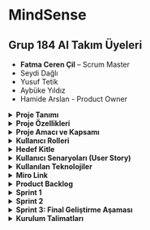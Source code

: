 # MindSense

##  Grup 184 AI Takım Üyeleri

- **Fatma Ceren Çil** – Scrum Master  
- Seydi Dağlı  
- Yusuf Tetik  
- Aybüke Yıldız  
- Hamide Arslan  - Product Owner



<details>
<summary><strong> Proje Tanımı</strong></summary>


MindSense, ilkokul ve ortaokul düzeyindeki öğrencilerin dijital ortamda bireysel ders çalışmasını destekleyen; yapay zekâ destekli, yazılı ve sesli etkileşime açık, duygusal durum farkındalığı yüksek bir eğitim platformudur.

Uygulama, öğrencinin seçtiği konularda etkileşimli olarak soru sorar ve öğrencinin verdiği cevapları yazılı veya sesli olarak analiz eder. Eğer öğrenci, öfke, üzüntü, kaygı, stres veya depresyon gibi olumsuz duygular taşıyorsa, sistem öncelikle öğrenciye uygun destekleyici yanıtlar üretir. Eğer bu durum devam ediyorsa veya risk düzeyi artıyorsa, ilgili okulun rehberlik servisine otomatik uyarı sistemi üzerinden bildirim gönderir.

MindSense, öğrenci performansını sadece akademik açıdan değil, psikolojik refah açısından da izleyen, Türkiye'de geliştirilen hibrit (eğitim + rehberlik destekli) yapay zekâ tabanlı okul içi rehberlik bildirim sistemine sahip eğitim teknolojisidir. Bu yönüyle bireysel farklılıklara saygı duyar, öğrencinin duygusal sesini dijital ortamda görünür kılar.

Uygulama, yapay zekâyı sadece bilgi üretiminde değil, aynı zamanda duygu analizi, rehberlik entegrasyonu ve otomatik yönlendirme mekanizması ile sosyal fayda yaratacak biçimde kullanır.



</details>

<details>
<summary><strong> Proje Özellikleri </strong></summary>

 **Konu Bazlı Dijital Etkileşim:**  
  Öğrenci, öğrenmek istediği dersi ve konuyu platform üzerinde seçer. Uygulama, konuya özel olarak yapılandırılmış soru–yanıt döngüsü başlatır.

- **Yapay Zekâ Destekli Öğrenme:**  
  LLM (Large Language Model) altyapısı ile öğrencinin verdiği yanıtlar değerlendirilir. Yanıtlara göre detaylı geri bildirimler ve takip soruları sunulur.

- **Duygu Analizi (Emotion Analysis):**  
  Öğrencinin verdiği yazılı veya sesli yanıtlar, DistilBERT Emotion modeli ile analiz edilir. Duygular (üzgün, öfkeli, stresli, kararsız vb.) sınıflandırılır.

- **Destekleyici Yanıtlar:**  
  Öğrencinin duygusal durumuna göre, pozitif geri bildirimler, motivasyon mesajları ve stres azaltıcı öneriler sistem tarafından otomatik olarak sunulur.

- **Rehberlik Sistemi Uyarı Mekanizması:**  
  Öğrencinin duygusal risk durumu eşik değeri aştığında, sistem bu durumu rehber öğretmen ekranına bildirim olarak iletir.

- **Sesli Yanıt ve Ses Tanıma:**  
  Öğrenci isterse mikrofon ile konuşarak da yanıt verebilir. Sistem bu sesi yazıya dönüştürüp analiz eder ve sesli yanıtla geri döner.

- **Farklı Rol ve Ekranlar:**  
  - **Öğrenci Paneli:** Konu seçimi, yanıt alanı, sesli yanıt butonları  
  - **Rehber Öğretmen Paneli:** Bildirimler, öğrenci duygu geçmişi ve müdahale seçenekleri  


- **Veri Güvenliği ve Loglama:**  
  Tüm analizler anonimleştirilmiş şekilde kayıt altına alınır. Kullanıcı verileri şifrelenerek saklanır.

- **Gelişmiş Geri Bildirim Motoru:**  
  Sistem, öğrencinin hem doğru–yanlış yanıtlarını hem de duygusal durumunu birleştirerek yönlendirmeleri buna göre üretir.

</details>

<details>
<summary><strong> Proje Amacı ve Kapsamı</strong></summary>

**Amaçlar:**
- Öğrencilerin bireysel öğrenme deneyimini iyileştirmek
- Cevaplardan duygusal durum tespiti yapmak
- Rehberlik birimlerine erken uyarı sistemleri sunmak

**Kapsam:**
- AI destekli soru–cevap mekanizması
- Yazılı ve sesli yanıtların duygusal analizi
- Rehber öğretmen bildirim sistemi
- Web arayüzü (Streamlit ile)
- Sesli iletişim modülü (girdi ve çıktı)
- Gelişmiş loglama ve kullanım analitiği

</details>


<details>
<summary><strong> Kullanıcı Rolleri</strong></summary>

| Rol               | Açıklama                                                                 |
|------------------|--------------------------------------------------------------------------|
| Öğrenci          | Sisteme giriş yaparak chatbot üzerinden ders çalışır ve analiz edilir.  |
| Rehber Öğretmen  | Riskli durumlarda öğrencilerle ilgili bildirim alır ve takip yapar.      |
| Sistem Yöneticisi| Kullanıcı yönetimi ve genel sistem kontrolünü sağlar.                    |
| Geliştirici      | Yazılım altyapısını geliştirir ve sistem entegrasyonlarını yürütür.      |
</details>


<details>
<summary><strong> Hedef Kitle</strong></summary>

- İlkokul, ortaokul düzeyindeki öğrenciler  
- Rehber öğretmenler ve okul psikolojik danışmanları  
- Eğitim kurumları (resmî veya özel)  
- Uzaktan eğitim sistemleri  
- Eğitim teknolojileri alanında çalışan geliştiriciler

</details>

<details>
<summary><strong> Kullanıcı Senaryoları (User Story)</strong></summary>

### Öğrenci (Primary User)
- Derse başlamadan önce duygusal durumumu analiz eden bir sistem kullanmak istiyorum ki sistem bana uygun bir içerik ve yaklaşım sunabilsin.
- Her ders için ayrı ayrı asistanla konuşmak istiyorum ki dersi daha iyi kavrayabileyim.
- Sorduğum sorulara yazılı ve sesli cevaplar alabilmek istiyorum ki anlamadığım noktaları daha net anlayabileyim.
- Asistanın beni anlamadığını hissettiğimde tekrar açıklamasını isteyebileyim ki öğrenme sürecim kesintiye uğramasın.

### Öğretmen
- Öğrencilerimin sistemdeki etkileşimlerini görmek istiyorum ki kimlerin desteğe ihtiyacı olduğunu anlayabileyim.
- Öğrencinin verdiği yanıtların hangi konularda eksik olduğunu görebilmek istiyorum ki bireysel destek sağlayabileyim.

### Rehber Öğretmen / Psikolojik Danışman
- Riskli duygusal duruma sahip öğrencilere ilişkin bildirim almak istiyorum ki erken müdahale edebileyim.
- Sistem tarafından analiz edilen duygusal durum geçmişini görebilmek istiyorum ki öğrencinin gelişimini uzun vadede izleyebileyim.

### Sistem Yöneticisi / Geliştirici
- Kullanıcı rollerini yönetebilmek istiyorum ki öğrenci, öğretmen ve danışmanlara uygun haklar verebileyim.
- Sistem loglarını takip edebilmek istiyorum ki sorun çıktığında hızlıca müdahale edebileyim.
- Kullanıcıdan gelen metni duygu analizine gönderen bir API yazmak istiyorum ki her mesajda öğrencinin ruh hali anlaşılabilsin.
</details>


<details>
<summary><strong> Kullanılan Teknolojiler</strong></summary>

## Kullanılan Teknolojiler

Tüm teknolojiler ücretsiz açık kaynaklıdır veya ücretsiz kullanım kontenjanı dahilindedir.

### Genel Teknoloji Tablosu

| Katman / Alan        | Teknoloji / Araçlar                    | Açıklama |
|----------------------|----------------------------------------|----------|
| Backend              | FastAPI                                | Python tabanlı hızlı ve modern web çatısı |
| Frontend             | Streamlit (veya Gradio)                | Web tabanlı etkileşimli kullanıcı arayüzü |
| Veritabanı           | PostgreSQL               | Kullanıcı ve içerik verilerinin saklanması |
| LLM (Yanıt Üretimi)  | Ollama – Gemma 3B (lokal), Gemini 1.5 Pro (bulut) | Chatbot yanıtları ve yönlendirme önerileri |
| Duygu Analizi (NLP)  | HuggingFace – DistilBERT Emotion       | Öğrenci metinlerinden duygu durumu tahmini |
| Ses Tanıma (STT)     | OpenAI Whisper veya Vosk               | Öğrenci sesli yanıtlarının metne dönüştürülmesi |
| Sesli Yanıt (TTS)    | gTTS, Tortoise TTS                     | Chatbot yanıtlarının sese dönüştürülmesi |
| Bildirim Sistemi     | E-posta API, Admin Panel               | Rehber öğretmene uyarı gönderme mekanizması |
| Loglama              | JSON formatında kayıt (timestamp + duygu + metin) | Öğrenci etkileşim geçmişi ve analiz raporları |
| Hosting / Deployment | Vercel (Frontend), Render (Backend)    | Projenin canlı ortama aktarılması |
| Proje Yönetimi       | Miro, GitHub Projects                  | Scrum yönetimi, sprint planlaması |
| Sürüm Kontrolü       | Git + GitHub                           | Kod versiyonlama ve takım içi iş birliği |


</details>
<details>
  <summary><strong> Miro Link </strong></summary>
  https://miro.com/welcomeonboard/SEw5bGFBK1pLZ1R4a050QnBsSk9Wc0R6WXN0clpoemt4M25zTW1YdUJuV3FSNnFnNDM3bUxmMkNQRW1BbS9aNHZZQTZmL1NlNXJ6ZFU4R0RhelhtRGRDK3V4S2N5UE05MC9haWVBZmJQWXk4TS9KbG16MHJyTTVjS3VpM3JIVEphWWluRVAxeXRuUUgwWDl3Mk1qRGVRPT0hdjE=?share_link_id=888493269890
</details>
<details>
<summary><strong>Product Backlog</strong></summary>

MindSense, öğrencilerin duygusal durumlarına duyarlı bir yapay zekâ destekli eğitim platformudur. Bu Product Backlog, Scrum metodolojisine uygun şekilde tüm iş paketlerini, kullanıcı ihtiyaçlarını ve teknik modülleri kapsamaktadır.


##  Product Backlog Tablosu

| ID | İş Kalemi | Öncelik | Açıklama |
|----|-----------|----------|-----------|
| PB-01 | Proje fikrinin netleştirilmesi | Yüksek | Eğitim temelli, duygusal analiz yapan bir sistem olarak MindSense projesi belirlendi. |
| PB-02 | Scrum rolleri atanması | Yüksek | Scrum Master, Product Owner ve diğer takım üyeleri netleştirildi. |
| PB-03 | Miro üzerinden Sprint planlaması yapılması | Yüksek | Sprint 1 oluşturuldu, görevler Sprint Backlog’a aktarıldı. |
| PB-04 | Product Backlog’un hazırlanması | Yüksek | Tüm iş paketleri listelendi ve sıralandı. |
| PB-05 | Kullanıcı personalarının belirlenmesi | Yüksek | Öğrenci, öğretmen, rehber öğretmen ve sistem yöneticisi rolleri oluşturuldu. |
| PB-06 | Kullanıcı hikâyelerinin yazılması (User Story) | Yüksek | Her rol için sistemden beklenen davranışlar detaylıca yazıldı. |
| PB-07 | Kullanılacak teknolojilerin kararlaştırılması | Yüksek | FastAPI, Streamlit, Whisper, HuggingFace, Supabase gibi teknolojiler seçildi. |
| PB-08 | Genel sistem akış diyagramının çizilmesi | Yüksek | Kullanıcıdan giriş → duygu analizi → sistem yanıtı süreci görselleştirildi. |
| PB-09 | Wireframe taslaklarının hazırlanması | Orta | Öğrenci arayüzüne dair 3 taslak wireframe geliştirildi. |
| PB-10 | Readme dosyasının oluşturulması | Yüksek | Projenin tüm içeriği markdown dosyasına aktarıldı. |
| PB-11 | Kurulum talimatlarının yazılması | Orta | Gerekli Python kütüphaneleri, model entegrasyonu ve ortam yapılandırması açıklandı. |
| PB-12 | Loglama sistemi için temel yapı kurulması | Orta | Kullanıcının mesajı, duygusu ve zaman bilgisi JSON olarak saklanacak. |
| PB-13 | Sesli yanıt sistemi entegrasyonu (TTS) | Orta | gTTS veya Tortoise ile öğrenciye sesli geri dönüş sağlanması planlandı. |
| PB-14 | Sesli giriş alma modülü (STT) | Orta | Whisper ile öğrencinin sesli giriş yapabilmesi sağlanacak. |
| PB-15 | İlk chatbot prototipinin oluşturulması | Yüksek | En temel haliyle kullanıcı mesajı → yanıt döngüsü oluşturuldu. |
| PB-16 | Duygu analiz modülü entegrasyonu | Yüksek | HuggingFace – DistilBERT Emotion modeliyle metinden duygu analizi yapılacak. |
| PB-17 | Riskli duygu durumlarında uyarı sistemi | Yüksek | “anger”, “sadness”, “fear” gibi etiketlerde sistemin tepki vermesi sağlanacak. |
| PB-18 | Rehber öğretmene bildirim modülü | Yüksek | Riskli öğrenciler için bildirim ekranı veya mail entegrasyonu geliştirilecek. |
| PB-19 | Öğrencinin duygu geçmişi izleme sayfası | Düşük | Öğrencinin duygu geçmişi grafiksel olarak sunulacak. |
| PB-20 | Chatbot'un hata anında kullanıcıyı yönlendirmesi | Orta | Cevaplayamadığında tekrar deneme veya açıklama isteyebilecek. |
| PB-21 | Konu bazlı içerik akışı oluşturulması | Yüksek | Öğrenci, istediği dersi seçebilecek ve asistan bu konudan sorumlu olacak. |
| PB-22 | Her konu için ayrı asistanın tanımlanması | Orta | “Matematik Asistanı”, “Fen Asistanı” gibi farklı kimliklerde konuşmalar. |
| PB-23 | Öğretmen için öğrenci rapor ekranı | Orta | Öğretmen, öğrencilerin hangi konularda zorlandığını görebilecek. |
| PB-24 | Admin için kullanıcı yönetimi paneli | Orta | Kullanıcılar ve yetkileri yönetilebilecek. |
| PB-25 | Geliştirici API dokümantasyonunun yazılması | Düşük | Sistemin entegrasyonunu kolaylaştırmak için açıklamalar hazırlanacak. |
| PB-26 | Arayüz stil dosyalarının organize edilmesi | Orta | UI/UX temiz ve sade bir yapıya kavuşacak. |
| PB-27 | Uygulama ekran kayıtları ve demoların oluşturulması | Düşük | Projenin tanıtımı için kullanılacak demo videolar planlandı. |
| PB-28 | Tüm çıktıların `docs/` klasörüne taşınması | Orta | Sprint içeriği, wireframe, toplantı SS’leri bu klasörde tutulacak. |
| PB-29 | Toplantı notlarının görsellerle belgelenmesi | Orta | WhatsApp ve Google Meet toplantı çıktılarına README’den bağlantı verilecek. |
| PB-30 | Sprint puanlama ve burndown chart hazırlanması | Orta | Her sprint için ağırlıklandırılmış görev puanları ve ilerleme grafiği oluşturulacak. |
| PB-31 | GitHub proje yapısının organizasyonu | Yüksek | Tüm klasörler, dosya isimlendirmeleri ve içerikler düzenlenecek. |
| PB-32 | Proje tanıtım sunumunun hazırlanması | Düşük | Demo günü için proje özelliklerini anlatan sunum hazırlanacak. |
| PB-33 | Sesli girdilerden gelen duygu analiz testi | Yüksek | STT modülünden gelen verilerin duygu modeline entegrasyonu sağlanacak. |
| PB-34 | Model karşılaştırması: DistilBERT vs alternatif | Orta | Hangi modelin daha uygun olduğu test edilecek. |
| PB-35 | Geliştirici test ortamı kurulumu | Orta | Her modül ayrı ayrı test edilerek birleştirilecek. |
| PB-36 | Test kullanıcıları ile erken kullanım denemesi | Düşük | Öğrenci rolündeki birkaç kişi ile kullanım testi yapılacak. |
| PB-37 | Sistem cevap süresi ve kararlılık testi | Orta | Özellikle TTS ve duygu analizi süresi test edilecek. |
| PB-38 | Modelin yanlış duygu tahmininde davranışı | Orta | Yanlış analizde sistemin toleranslı yanıt vermesi sağlanacak. |
| PB-39 | Erişilebilirlik testleri (A11Y) | Düşük | Engelli kullanıcılar için temel kontroller yapılacak. |
| PB-40 | Proje sonuç raporu ve kapanış dökümanları | Düşük | Projenin çıktıları belgelenerek kapanışı yapılacak. |


</details>

<details>
<summary><strong> Sprint 1</strong></summary>
  
## Sprint 1: Proje Planlama ve Hazırlık Süreci

Bu sprintte, proje fikrinin netleştirilmesi, ekip rollerinin belirlenmesi, teknolojik altyapının kararlaştırılması ve temel arayüz taslaklarının oluşturulması hedeflenmiştir.

### Tamamlanan Başlıca Çalışmalar

- **Proje fikri belirlendi:** Eğitim odaklı bir yapay zekâ destekli sistem geliştirme kararı alındı. Öğrencilerin verdiği yazılı veya sesli cevaplara göre duygu analizi yapılacak; depresif, öfkeli veya üzgün gibi durumlar algılandığında destek mesajı gösterilecek veya rehber öğretmene bildirim gönderilecek.
- **Ekip rolleri tanımlandı:** Scrum Master, Product Owner ve geliştirici ekip üyeleri belirlendi. 
- **Kullanılacak teknolojiler seçildi:** Streamlit, Whisper, gTTS, DistilBERT Emotion, Gemini 1.5 Pro gibi çözümler üzerinden çalışılmasına karar verildi. 
- **UI wireframe taslakları oluşturuldu:** Öğrenci arayüzü, konu seçim ekranı ve sohbet ekranı gibi temel bölümler için ilk taslaklar çizildi.
- **Miro üzerinden planlama yapıldı:** Sprint backlog oluşturuldu, görevler dağıtıldı ve ilerleme burndown chart ile takip edildi.
- **Chatbot modülünün temel yapısı hazırlandı:** Öğrenci mesajlarını alıp duygu analizine gönderme süreci prototip düzeyde kurgulandı.
- **Scrum belgeleri toplandı:** Toplantı notları, görev dağılımı ekran görüntüleri ve wireframe tasarımları arşivlendi.

### Sprint 1 Belgeleri ve Ekran Görüntüleri

Aşağıdaki belgeler, Sprint 1 süresince yapılan planlamaları ve çalışmaları belgelemektedir:

#### Miro Panosu ve Sprint Planlaması

- 📌 [Miro Sprint Panosu 1](docs/sprint1/miro_board_1.png)  
- 📌 [Miro Sprint Panosu 2](docs/sprint1/miro_board_2.png)

#### UI Wireframe Tasarımları

- 🖼️ [Wireframe – Ana Sayfa](wireframes/wireframe_1.png.jpg)  
- 🖼️ [Wireframe – Chatbot Ekranı](wireframes/wireframe_2.png.jpg)  
- 🖼️ [Wireframe – Konu Seçimi](wireframes/wireframe_3.png.jpg)

#### Takım İletişimi – Toplantılar ve Notlar

- 🗨️ [WhatsApp Notları 1](docs/whatsapp_1.png.png)  
- 🗨️ [WhatsApp Notları 2](docs/whatsapp_2.png.png)  
- 🗨️ [WhatsApp Notları 3](docs/whatsapp_3.png.png)  
- 🗨️ [WhatsApp Notları 4](docs/whatsapp_4.png.png)  
- 🗨️ [WhatsApp Notları 5](docs/whatsapp_5.png.png) 
- 💻 [Meet Toplantısı – Ekip Planlama 1](docs/meet_1.png.png)  
- 💻 [Meet Toplantısı – UI Tartışması 2](docs/meet_2.png.png)


### Sprint 1 Değerlendirmesi

Sprint 1 sonunda proje yönü ve çalışma düzeni netleştirilmiş, geliştirme için gerekli planlama tamamlanmıştır. Bu sprintin sonunda ekip olarak odaklandığımız başlıca çıktı, doğru hedefe odaklanmak ve sürdürülebilir bir geliştirme süreci oluşturmaktı. Eksik kalan tüm detaylar Sprint 2’ye aktarılacaktır.


Aşağıda, Sprint 1 sürecinde takımımızın performansını değerlendiren 100 puanlık bir skorlama tablosu yer almaktadır. Her bir kriter, sürecin önemli bir yönünü temsil etmekte ve 20 puan üzerinden değerlendirilmiştir.

| Kriter                         | Açıklama                                                                 | Puan (20 üzerinden) |
|-------------------------------|--------------------------------------------------------------------------|---------------------|
| Takım içi iletişim            | WhatsApp, Google Meet, görev takibi ne kadar düzenli yapıldı?           | 20                  |
| Scrum uygulamalarına uygunluk | Scrum Master & PO seçimi, görev dağılımı, burndown chart oluşturma vs.  | 18                  |
| Belgelendirme kalitesi        | README yapısı, User Story, teknoloji tablosu, kullanım talimatları vs.  | 20                  |
| UI/Wireframe çıktıları        | Wireframe dosyaları, genel kullanıcı akışı, prototip kalitesi           | 17                  |
| Zamanında tamamlama           | Sprint görevlerinin belirtilen sürede tamamlanması                      | 17                  |
| **Toplam**                    |                                                                          | **92 / 100**        |

> Sprint 1 başarıyla tamamlanmıştır. Takım, planlanan işlerin büyük bölümünü zamanında tamamlamış ve Scrum metodolojisine uygun şekilde ilerlemiştir.
[Burndown Chart](docs/sprint1_burndown_chart.png)

# Sprint 1 Retrospective 
##  Neler İyi Gitti? 

- Takım üyeleri arasında iletişim ve görev paylaşımı şeffaf ve dengeliydi.
- Miro üzerinden yürütülen planlama toplantıları düzenli ve verimli geçti.
- Proje klasör yapısı ve temel dosyalar zamanında oluşturuldu.
- Tüm wireframe’ler sprint sonuna kadar tamamlandı ve kullanılabilir hale getirildi.
- Chatbot için kullanılacak örnek soru-cevap metinleri başarıyla toplandı.
- Gradio tabanlı chatbot arayüzü ilk taslağı oluşturuldu.
- Öğrenci senaryoları, kullanıcı ihtiyaçlarına uygun şekilde tanımlandı.
- Kullanıcıdan duygu analizi yapacak temel yapı hakkında fikir birliği sağlandı.
- GitHub dosya yapısı ve commit yönetimi temiz ve düzenli olarak sürdürüldü.
- Tüm planlanan görevler zamanında teslim edildi, eksik kalmadı.

##  Neler Geliştirilebilir?

İlk sprint sürecinde planlanan tüm görevler zamanında tamamlandı ve ekip içi koordinasyon güçlüydü. Bu sprint özelinde öne çıkan belirgin bir aksaklık yaşanmadı. Takım yapısının sağlıklı ilerlemesi için benzer disiplinin gelecek sprintlerde de sürdürülmesi hedeflenmektedir.

## Gelecek Sprintlerde Hedefler 

- Chatbotun daha gelişmiş sürümünün tamamlanması (doğrudan kullanıcı ile yazılı iletişim kurulabilmesi).
- Duygu analiz modülünün temel algoritmalarının hazırlanması.
- Backend ve frontend yapılarına dair temel dosya ve fonksiyonların başlatılması.
- Öğrencinin verdiği yanıtlardan duygu analizini çalıştıran ilk versiyonun tamamlanması.
- Chatbotun verdiği yanıtları öğrencinin duygusal durumuna göre uyarlayan ilk versiyonun yazılması.
- Kullanıcıdan gelen verilerin daha iyi sınıflandırılabilmesi için test datası ve label örneklerinin hazırlanması.




</details>
<details>
<summary><strong> Sprint 2 </strong></summary>

Bu sprintte, duygu analiz modülünün tam entegre şekilde çalışması, chatbotun duygusal bağlama göre yanıt verebilmesi, veritabanı log sisteminin oluşturulması ve öğrenci/öğretmen paneline ait UI ekranlarının tamamlanması hedeflenmiştir.



### Tamamlanan Başlıca Çalışmalar

**Duygu Analizi Modülü:**
- Emotion API sistemi projeye entegre edildi.
- Öğrenci mesajlarındaki duygu (üzgün, öfkeli, mutlu vb.) sınıflandırmaları yapıldı.
- Riskli duygular için düşük/orta/yüksek eşik sistemi tanımlandı.
- Duygular zaman damgalı olarak kaydedilip loglandı.

**Chatbot Geliştirme:**
- Langchain framework ile chatbot pipeline’ı oluşturuldu.
- Prompt sistemine duygusal bağlam tanıma özelliği eklendi.
- Öğrenci mesajlarına göre farklı duygu türlerine özgü yanıtlar üretildi.
- LLM tabanlı hafıza sistemi (Langchain memory) entegre edildi.
- TTS modülü planlandı ancak uygulaması Sprint 3’e aktarıldı.

**Veritabanı ve Backend:**
- SQLite tabanlı veritabanı yapısı oluşturuldu.
- `users`, `chat_logs`, `emotion_logs` gibi tablolar tanımlandı.
- Otomatik log kayıt sistemi geliştirildi.
- Backend üzerinden duygu ve mesaj verileri kolay filtrelenebilir hâle getirildi.

**Frontend/UI:**
- Öğrenci paneli wireframe’leri tamamlandı:
  - Giriş (Login) ekranı
  - Kayıt (Sign Up) ekranı
  - Ana ekran (Chatbot + Anket modülü)
- Öğretmen paneli tasarlandı:
  - Öğrenci geçmişi görünümü
  - Riskli durum filtreleme ekranı
- Renk paleti, buton stilleri ve uyarı bileşenleri belirlendi.
- Tüm tasarımlar Miro panosuna eklendi ve ekran görüntüleri `docs/` klasörüne aktarıldı.

**Yönetim ve Planlama:**
- Sprint 2 planlaması yapıldı ve Miro panosuna işlendi.
- WhatsApp üzerinden görev paylaşımı ve senkronizasyon sağlandı.
- 5 adet Google Meet toplantısı gerçekleştirildi.
- Tüm toplantı ve iletişim çıktılarına ait ekran görüntüleri `docs/` alt klasörlerinde saklandı.
- Burndown chart güncellendi.

<details>
<summary><strong> Sprint 2 Belgeleri ve Ekran Görüntüleri</strong></summary>

**📌 Miro Panosu ve Sprint Planlaması**  
- ![Miro1](docs/sprint2/Miro1.png)  
- ![Miro2](docs/sprint2/Miro2,.png)  
- ![Miro3](docs/sprint2/Miro3.png)
- ![Miro4](docs/sprint2/Miro4.png)

**🖼️ UI ve Chatbot Ekranları**  
- ![Chatbot Streamlit](docs/sprint2/ChatbotStreamlit.png)  
- ![Emotional Analysis](docs/sprint2/emotionanalysis.jpg)  

#### Veritabanı Şeması
- ![Veritabanı](docs/sprint2/databaseschema.jpg)
- ![Veritabanı 2](docs/sprint2/Şema2.jpg)

#### Öğrenci Paneli
- 🖼️ ![Frontend 1](docs/sprint2/fronend1.jpg)
- 🖼️ ![Frontend 2](docs/sprint2/frontend2.jpg)
- 🖼️ ![Frontend 3](docs/sprint2/frontend3.jpg)

#### Öğrenci Anket ve Sesli Etkileşim
- 🖼️ ![Frontend 4](docs/sprint2/frontend4.jpg)
- 🖼️ ![Frontend 5](docs/sprint2/frontend5.jpg)

#### Öğretmen Paneli
- 🖼️ ![Frontend 6](docs/sprint2/frontend6.jpg)

**🗨️ WhatsApp Görev Paylaşımları**  
- ![WhatsApp1](docs/sprint2/Whatsapp1.png)  
- ![WhatsApp2](docs/sprint2/Whatsapp2.png)  
- ![WhatsApp3](docs/sprint2/Whatsapp3.png)

**💻 Toplantı Kayıtları**  
- ![Toplantı1](docs/sprint2/Toplantı.png)  
- ![Toplantı2](docs/sprint2/Toplantı2.png)

</details>


### Sprint 2 Değerlendirmesi

Sprint 2 sonunda sistemin ilk tam çalışan iskeleti ortaya çıkarılmış, öğrenci mesajlarının işlenmesi, duygusal analizden geçmesi ve uygun yanıtın chatbot tarafından verilmesi başarıyla gerçekleştirilmiştir. Öğretmen ve öğrenci arayüzlerinin tüm temel ekranları tamamlanmış; backend ve veritabanı tarafı da üretim düzeyinde çalışabilir hale getirilmiştir.

Sprint boyunca ekip disiplinli, koordine ve planlı bir şekilde ilerlemiştir. Geliştirme çıktılarının tamamı hem görseller hem dosyalar halinde belgelenmiştir.

Aşağıda takımın performansını değerlendiren bir tablo yer almaktadır:

<details>
<summary><strong>🔍 Sprint 2 Görev Bazlı Skorlama Tablosu</strong></summary>

### 📊 Görev Bazlı Performans Tablosu

#### 🧠 Duygu Analizi Sistemi

| Modül                 | Görev                           | Durum | Açıklama                                                           | Puan |
|-----------------------|----------------------------------|-------|--------------------------------------------------------------------|------|
| Duygu Analizi Sistemi | Test için veri seti hazırlanması | ✅    | Örnek cümleler ve duygu senaryoları oluşturuldu.                  | 5    |
|                       | Emotion API Entegrasyonu         | ✅    | DistilBERT modeli ile duygu API’si başarıyla kuruldu.             | 5    |
|                       | Duygu Analizi Sınıflandırması    | ✅    | Anger, sadness vb. etiket sistemi geliştirildi.                   | 5    |
|                       | Kritik Durum Eşikleri            | ✅    | Risk seviyeleri (düşük–orta–yüksek) sınıflandırıldı.              | 5    |
|                       | Duygu Loglama                    | ✅    | Timestamp’li duygu kaydı başarıyla oluşturuldu.                   | 5    |

#### 👨‍🏫 Öğrenci & Öğretmen Paneli

| Modül                  | Görev             | Durum | Açıklama                                                    | Puan |
|------------------------|-------------------|-------|-------------------------------------------------------------|------|
| Öğrenci & Öğretmen Paneli | Öğrenci Paneli    | ✅    | Giriş, kayıt, anasayfa gibi tüm bileşenler hazırlandı.      | 5    |
|                        | Kullanıcı Rolleri | ✅    | Öğrenci, öğretmen ve admin rolleri tanımlandı.              | 5    |

#### 🎨 Frontend

| Modül     | Görev                          | Durum | Açıklama                                                               | Puan |
|-----------|--------------------------------|-------|------------------------------------------------------------------------|------|
| Frontend  | Giriş Yap Sayfası              | ✅    | Öğrenci giriş sayfası tasarlandı (`Ekran görüntüsü.png`).             | 5    |
|           | Kayıt Olma Sayfası            | ✅    | Kayıt sayfası tamamlandı.                                              | 5    |
|           | Öğrencinin Chatbot ile Etkileşimi | ✅ | Chat ekranı aktif ve kullanılabilir durumda.                          | 5    |

#### 🗃️ Veritabanı & Veri Yönetimi

| Modül                    | Görev                        | Durum | Açıklama                                                                 | Puan |
|--------------------------|------------------------------|-------|--------------------------------------------------------------------------|------|
| Veritabanı & Veri Yönetimi | Veritabanı Şeması            | ✅    | `users`, `chat_logs`, `emotion_logs` tabloları oluşturuldu.              | 5    |
|                          | DB Kurulumu ve Bağlantı      | ✅    | SQLite üzerinden bağlantılar kuruldu.                                    | 5    |
|                          | Timestamp ile Duygu Loglama  | ✅    | Tüm loglar zaman bilgisiyle kaydedildi.                                  | 5    |
|                          | Öğrenci Cevaplarının Kaydı   | ✅    | Mesaj verileri veritabanına başarıyla aktarıldı.                         | 5    |
|                          | Rol Bazlı Kullanıcı Saklama  | ✅    | Kullanıcı rolleri veritabanında ayrı tutuluyor.                          | 5    |
|                          | Test Amaçlı DB Kullanımı     | ✅    | İlk test bağlantıları başarıyla çalıştırıldı.                            | 5    |

#### 🗂️ Yönetim & Belgeler

| Modül              | Görev                      | Durum | Açıklama                                                                 | Puan |
|--------------------|----------------------------|-------|--------------------------------------------------------------------------|------|
| Yönetim & Belgeler | Toplantı Görselleri + Döküm| ✅    | `Toplantı1.png`, `Toplantı2.png`, `Whatsapp1-3.png` yüklendi.            | 5    |
|                    | GitHub Dosya Yapısı        | ✅    | `docs/sprint2/` klasörü ve içerikler düzenlendi.                         | 5    |
|                    | Burndown Chart             | ✅    | Miro planlamaları `Miro1.png` üzerinden belgelenerek yüklendi.           | 5    |
|                    | Sprint 3 Planlaması        | ✅    | Yeni görevler `Miro2.png`, `Miro3.png`, `Miro4.png` görselleriyle eklendi.| 5    |

#### 🤖 Chatbot Geliştirme Modülü

| Modül                | Görev                         | Durum | Açıklama                                                               | Puan |
|----------------------|--------------------------------|-------|------------------------------------------------------------------------|------|
| Chatbot Modülü       | Langchain Entegrasyonu         | ⚠️    | Pipeline başlatıldı, ancak bazı hafıza/prompt detayları eksik.         | 3    |
|                      | Chatbot Prompt Sistemi         | ✅    | Duygusal bağlam içeren prompt sistemi hazırlandı.                      | 5    |
|                      | Chatbot Mesaj Akışı            | ✅    | Hafıza ve akış sistemi oluşturuldu.                                    | 5    |
|                      | Chatbot Arayüzü Prototipi      | ✅    | Streamlit ile chatbot ekranı çalışır hâlde geliştirildi (`Chatbot Streamlit.png`). | 5    |
|                      | TTS Desteği                    | ❌    | Sprint 3'e ertelendi.                                                  | 0    |

---

### ✅ Sprint 2 Toplam Skor

| Kategori                  | Görev Sayısı | Maks. Puan | Alınan Puan |
|---------------------------|--------------|------------|-------------|
| Duygu Analizi Sistemi     | 5            | 25         | 25          |
| Öğrenci & Öğretmen Paneli| 2            | 10         | 10          |
| Frontend                  | 3            | 15         | 15          |
| Veritabanı Yönetimi       | 6            | 30         | 30          |
| Yönetim & Belgeler        | 4            | 20         | 20          |
| Chatbot Modülü            | 5            | 25         | 18          |
| **TOPLAM**                | **25**       | **125**    | **118**     |

[Burndown Chart](docs/sprint2/sprint2_burndown_chart_v2.png)
</details>



**Neler İyi Gitti?**
- Chatbot modülü tamamen çalışır hâle getirildi.
- Duygu analiz sistemi sınıflandırma, eşik belirleme ve loglama olarak eksiksiz kuruldu.
- Öğrenci ve öğretmen arayüzlerine ait tüm temel ekranlar net ve kullanılabilir şekilde tasarlandı.
- Takım içi iletişim, WhatsApp ve Meet üzerinden sürekli sürdürüldü.
- GitHub yapısı, dosya düzeni ve issue takibi optimize edildi.
- Veritabanı yapısı sade ve genişlemeye açık biçimde tasarlandı.

**Neler Geliştirilebilir?**
- TTS entegrasyonu planlandı ancak geliştirilemedi.
- UI ekranlarında detaylı bileşenlerin (animasyon, geri bildirim sistemi) Sprint 3'e bırakılması gerekti.


### Sprint 2 Retrospective

- TTS modülünün entegre edilmesi (Chatbot’un sesli yanıt verebilmesi)
- Öğrencinin duygu skorlarına göre öğretmene bildirim sisteminin kurulması
- UI bileşenlerinin detaylandırılması (modal, pop-up, toast, animasyonlar)
- Öğretmen panelinde geçmiş analiz verilerine göre sıralama ve filtreleme eklenmesi
- Kullanıcı testleri için senaryo oluşturulması ve pilot denemelerin başlatılması
</details>

<details>
<summary><strong>Sprint 3: Final Geliştirme Aşaması</strong></summary>


### Sprint Amacı

Bu sprintte, MindSense projesinin tüm bileşenleri entegre edilerek fonksiyonel bir minimum ürün (MVP) oluşturulmuştur. Yapay zekâ tabanlı duygu analizi sistemi, React üzerinden alınan öğrenci girişlerini analiz ederek tehlikeli duyguları tespit etmekte ve rehber öğretmene uyarı bildirimleri gönderebilmektedir. Arka plan servisleri FastAPI kullanılarak geliştirilmiş, veriler bir veritabanında kaydedilir ve roller bazlı yetkilendirme sistemi tamamlanmıştır.


### Yapılan Geliştirmeler

#### Yapay Zeka Modülü

- Duygu analizi modeli yeniden yapılandırıldı.
- Model, negatif duygu içeren metinleri belirli bir eşik değerine göre sınıflandıracak şekilde güncellendi.
- Model çıktısı API katmanına entegre edilerek otomatik risk tespiti yapılması sağlandı.

#### Backend – API Katmanı

- FastAPI kullanılarak analiz, bildirim ve kullanıcı yönetimi endpoint’leri oluşturuldu.
- `/analyze`, `/alert`, `/login`, `/register` endpoint’leri geliştirildi.
- React frontend ile bağlantı kurulabilmesi için CORS izinleri tanımlandı.

#### Kullanıcı Giriş ve Rol Sistemi

- Kullanıcılar e-posta ve şifre ile giriş yapabilecek şekilde JWT tabanlı kimlik doğrulama sistemi kuruldu.
- Öğrenciler yalnızca kendi analiz sonuçlarını görebilecek şekilde yetkilendirildi.
- Öğretmenler tüm analizleri ve kritik uyarıları takip edebilecek özel bir panele yönlendirildi.

#### React Tabanlı Arayüz

- Streamlit arayüzü sistemden tamamen çıkarıldı.
- React ile kullanıcı giriş ekranı, analiz giriş sayfası ve öğretmen paneli geliştirildi.
- Öğrenciler arayüz üzerinden analiz talebinde bulunabilir, öğretmenler sonuçları tablo halinde görüntüleyebilir.

#### Uyarı Sistemi

- Kritik duygu analizleri tespit edildiğinde, sisteme tanımlı rehber öğretmene otomatik e-posta bildirimi gönderilmesi sağlandı.
- Gönderilen tüm uyarılar hem veritabanında kayıt altına alındı hem de öğretmen panelinden erişilebilir hale getirildi.


### Ekran Görüntüleri

<details>
<summary><strong>1. Uygulama Giriş ve Kayıt Ekranları</strong></summary>

Kullanıcıların sisteme e-posta ve şifre ile giriş yapabildiği ekran. Giriş yapan kullanıcı, rolüne (öğrenci veya öğretmen) göre ilgili alana yönlendirilir.

- Giriş ekranı  
  ![frontend1](docs/sprint3/frontend1.jpeg)

- Kayıt ekranı  
  ![frontend2](docs/sprint3/frontend2.jpeg)

</details>

---

<details>
<summary><strong>2. Öğrenci Paneli</strong></summary>

Öğrencilerin sistem üzerinden analiz talebinde bulunduğu ve duygu analizi sonuçlarını görüntüleyebildiği ekranlardır. Riskli bir analiz tespit edildiğinde ekranda uyarı da görüntülenir.

- Öğrenci analiz ekranı (metin girişi ve sonuç)  
  ![frontend3](docs/sprint3/frontend3.jpeg)

- Riskli duygu tespit ekranı (uyarı içeren çıktı)  
  ![frontend4](docs/sprint3/frontend4.jpeg)

</details>

---

<details>
<summary><strong>3. Öğretmen Paneli</strong></summary>

Rehber öğretmenin sisteme giriş yaptıktan sonra öğrencilerin analiz geçmişlerini tablo halinde görüntüleyebildiği, kritik uyarıları ayırt edebildiği özel paneldir.

- Analiz tablosu (geçmiş veriler ve risk durumları)  
  ![frontend5](docs/sprint3/frontend5.jpeg)

</details>

---

<details>
<summary><strong>4. Otomatik E-posta Bildirimi</strong></summary>

Sistem tarafından riskli analiz tespit edildiğinde rehber öğretmene otomatik olarak gönderilen uyarı e-postasının örnek görüntüsüdür.

- Örnek bildirim e-postası  
  ![mailsample](docs/sprint3/mailsample.jpeg)

</details>

---

<details>
<summary><strong>5. API Endpoint Şeması</strong></summary>

FastAPI ile geliştirilen sistemin endpoint yapısını gösteren genel görseldir. Tüm giriş, analiz ve bildirim işlemleri bu API uçları üzerinden yapılmaktadır.

- Endpoint şeması  
  ![endpoints](docs/sprint3/endpoints.jpeg)

</details>

---

<details>
<summary><strong>6. Takım Toplantıları</strong></summary>

Sprint süresince proje grubunun gerçekleştirdiği online toplantılara ait ekran görüntüleridir. Geliştirme süreci boyunca koordinasyon bu toplantılar üzerinden sağlanmıştır.

- Toplantı 1  
  ![meeting1](docs/sprint3/meeting1.png)

- Toplantı 2  
  ![meeting2](docs/sprint3/meeting2.png)

- Toplantı 3  
  ![meeting3](docs/sprint3/meeting3.png)

- Toplantı 4  
  ![meeting4](docs/sprint3/meeting4.png)

- Toplantı 5  
  ![meeting5](docs/sprint3/meeting5.png)

- Toplantı 6 
  ![meeting6](docs/sprint3/meeting6.png)

- Toplantı 7  
  ![meeting7](docs/sprint3/meeting7.png)

</details>

---

<details>
<summary><strong>7. Miro Planlama Panoları</strong></summary>

Sprint 3 görev planlaması ve görevlerin dağılımı Miro üzerinden hazırlanmıştır. Bu görseller, yapılan görevlerin dağılımını ve süreç içerisindeki ilerlemeyi belgelemektedir.

- Miro Swimlane Panosu 1  
  ![miro1-1](docs/sprint3/miro1-1.png)

- Miro Swimlane Panosu 2  
  ![miro1-2](docs/sprint3/miro1-2.png)

- Miro Swimlane Panosu 3  
  ![miro1-3](docs/sprint3/miro1-3.png)

- Miro Görev Takip Panosu 1  
  ![miro2-1](docs/sprint3/miro2-1.png)

- Miro Görev Takip Panosu 2  
  ![miro2-2](docs/sprint3/miro2-2.png)

- Miro Görev Takip Panosu 3  
  ![miro2-3](docs/sprint3/miro2-3.png)

</details>

---

### Sprint Değerlendirmesi

Bu sprintte, önceki sprintlerde ayrı ayrı geliştirilen tüm bileşenler birleştirilerek projenin çalışır hâle getirilmesi hedeflenmiştir. Yapay zekâ modeli, kullanıcıdan gelen girdilere göre duygu analizi yapacak şekilde güncellenmiş; arayüzden API’ye veri akışı sağlanmış ve kritik durumlarda sistemin rehber öğretmeni bilgilendirmesi için uyarı mekanizması kurulmuştur. Kullanıcı rollerine göre yetkilendirme sistemi tamamlanmış ve React tabanlı yeni arayüzde kullanıcı deneyimi sorunsuz şekilde sunulmuştur.

Streamlit arayüzü bu sprintte tamamen kaldırılmış ve yerine modern, tek sayfalık bir React uygulaması geliştirilmiştir. Giriş ekranı, analiz alanı ve öğretmen paneli ayrıştırılmış, kullanıcı tipi bilgisi oturum bazlı olarak yönetilmiştir. Arayüz, hem öğrenci hem öğretmen rollerine uygun şekilde veri sunacak şekilde yapılandırılmıştır. Tüm duygu analizleri veritabanına kaydedilmiş ve riskli görülenler için otomatik e-posta bildirimi uygulanmıştır.

Sprint boyunca görev dağılımı dengeli tutulmuş, takım içi iletişim düzenli şekilde yürütülmüş ve planlanan tüm işler zamanında tamamlanmıştır. Belgeler eksiksiz olarak güncellenmiş, toplantı ve görsel kayıtlar sistemli biçimde toplanarak dökümantasyona dahil edilmiştir. Bu sprintte sistem son hâlini almış ve proje başarıyla tamamlanmıştır.

<details>
<summary><strong>🔍 Sprint 3 Görev Bazlı Skorlama Tablosu</strong></summary>

### Chatbot Geliştirme Modülü

| Modül                     | Görev                                | Durum | Açıklama                                                        | Puan |
|--------------------------|---------------------------------------|-------|------------------------------------------------------------------|------|
| Chatbot Geliştirme Modülü | Cevaplarda TTS Desteği               | ✅     | Model cevapları sesli şekilde okuma özelliği başarıyla entegre edildi. | 5    |
| Chatbot Geliştirme Modülü | Mesaj yazma ve gönderme alanı        | ✅     | Kullanıcının chat alanına mesaj yazıp gönderebildiği arayüz aktif. | 5    |
| Chatbot Geliştirme Modülü | Prompt/preset ile API’ye bağlanan yapı | ✅    | Prompt dosyası yükleniyor ve LLM'e uygun formatta aktarılıyor.   | 5    |
| Chatbot Geliştirme Modülü | Cevaba göre duygu sonucu             | ✅     | LLM yanıtına göre duygu analizi sonucu döndürülüyor.             | 5    |
| Chatbot Geliştirme Modülü | Riskli yanıt mesajı göster           | ✅     | Riskli duygu varsa uyarı mesajı kullanıcıya gösteriliyor.        | 5    |
| Chatbot Geliştirme Modülü | LangChain entegrasyonu               | ✅     | LangChain ile LLMChain, PromptTemplate ve Memory entegre edildi. | 5    |

---

### Duygu Analizi Sistemi

| Modül                 | Görev                                      | Durum | Açıklama                                                                 | Puan |
|----------------------|---------------------------------------------|-------|--------------------------------------------------------------------------|------|
| Duygu Analizi Sistemi | Veri ön işleme (normalizasyon vs)          | ✅     | Kullanıcı girdileri temizlenip analiz için uygun hale getirildi.        | 5    |
| Duygu Analizi Sistemi | HuggingFace modeli ile analiz              | ✅     | Türkçe duygu analiz modeli başarıyla entegre edildi ve çıktı alındı.     | 5    |
| Duygu Analizi Sistemi | Çoklu etiket tanımı (örn. üzgün + riskli)  | ✅     | Birden fazla duygu veya riskli etiket eş zamanlı işaretlenebiliyor.     | 5    |
| Duygu Analizi Sistemi | Analiz sonrası sonuçları frontend'e iletme | ✅     | Analiz sonuçları API aracılığıyla arayüze aktarılıyor.                  | 5    |
| Duygu Analizi Sistemi | Model dışa aktar (pickle)                  | ✅     | Eğitimli model `.pkl` formatında dışa aktarıldı.                        | 5    |

---

### Öğrenci & Öğretmen Paneli

| Modül                     | Görev                                 | Durum | Açıklama                                                              | Puan |
|--------------------------|----------------------------------------|-------|-----------------------------------------------------------------------|------|
| Öğrenci & Öğretmen Paneli | Kullanıcı giriş ekranı                | ✅     | Giriş ekranı temel bileşenleriyle oluşturuldu.                        | 5    |
| Öğrenci & Öğretmen Paneli | Teacher role giriş ekranı             | ✅     | Öğretmenlere özel giriş alanı sağlandı.                               | 5    |
| Öğrenci & Öğretmen Paneli | Geçmiş analizleri kullanıcı özelinde listele | ✅ | Kullanıcının geçmiş duygu analizleri listeleniyor.                    | 5    |
| Öğrenci & Öğretmen Paneli | Riskli analizleri kırmızı renkle vurgula | ✅   | Uyarı gerektiren analizler özel renkle vurgulandı.                    | 5    |
| Öğrenci & Öğretmen Paneli | Tarih/kullanıcıya göre filtreleme     | ✅     | Rehber öğretmen sadece kendi öğrencilerini görebiliyor.               | 5    |
| Öğrenci & Öğretmen Paneli | Uyarı geçmişini gösterme              | ✅     | Öğrencinin geçmişte aldığı sistemsel uyarılar listelenebiliyor.       | 5    |

---

### Backend (FastAPI)

| Modül         | Görev                               | Durum | Açıklama                                                       | Puan |
|--------------|--------------------------------------|-------|----------------------------------------------------------------|------|
| Backend       | FastAPI proje başlat                 | ✅     | Proje yapısı FastAPI ile organize edildi.                      | 5    |
| Backend       | CRUD işlemleri                       | ✅     | Temel veri kayıt, okuma, güncelleme, silme işlemleri tamamlandı. | 5    |
| Backend       | Duygu endpoint oluştur (modelin analizi) | ✅  | Duygu analizi API endpoint üzerinden erişilebilir.             | 5    |
| Backend       | Uyarı endpoint oluştur               | ✅     | Riskli analiz sonucunda tetiklenen uyarı API'si tanımlandı.     | 5    |
| Backend       | OpenAPI/swagger dökümünü hazırla     | ✅     | Tüm API uç noktaları Swagger üzerinde test edilebilir.         | 5    |

---

### Yönetim & İletişim

| Modül               | Görev                                        | Durum | Açıklama                                                      | Puan |
|--------------------|-----------------------------------------------|-------|---------------------------------------------------------------|------|
| Yönetim & İletişim | Rehber öğretmen seçimi arayüzde aktif         | ✅     | Öğrencilere özel rehber öğretmen atanabiliyor.                | 5    |
| Yönetim & İletişim | Öğretmen/öğrenci listesine sistem mesajı gönder | ✅   | Öğretmenler tek tıkla öğrencilere bildirim iletebilir.         | 5    |
| Yönetim & İletişim | Son demo videosu hazırlandı                   | ✅     | Sunum için tanıtım videosu oluşturuldu.                       | 5    |

---

### Veritabanı Entegrasyonu

| Modül                    | Görev                                  | Durum | Açıklama                                                       | Puan |
|-------------------------|-----------------------------------------|-------|----------------------------------------------------------------|------|
| Veritabanı              | DB şeması oluştur (Users, Results...)   | ✅     | Kullanıcılar ve analiz sonuçları için ilişkisel şema hazırlandı. | 5    |
| Veritabanı              | PostgreSQL bağlantısı kur                | ✅     | FastAPI ile PostgreSQL veritabanı bağlantısı kuruldu.          | 5    |
| Veritabanı              | Veri aktarımı ve kayıt fonksiyonları yaz | ✅    | Yeni analizler başarıyla kaydediliyor.                         | 5    |
| Veritabanı              | Öğrenci ve öğretmen verilerini ilişkilendir | ✅  | Rehber–öğrenci ilişkisi foreign key ile tanımlandı.             | 5    |

---

### Kullanıcı Giriş & Rol Sistemi

| Modül                    | Görev                                  | Durum | Açıklama                                                       | Puan |
|-------------------------|-----------------------------------------|-------|----------------------------------------------------------------|------|
| Giriş & Rol Sistemi     | Kullanıcı modeli (id, email, role...)   | ✅     | Giriş yapan her kullanıcıya ait model tanımlandı.              | 5    |
| Giriş & Rol Sistemi     | JWT token üretimi ve saklama            | ✅     | Kullanıcı doğrulama sistemi JWT token ile çalışıyor.           | 5    |
| Giriş & Rol Sistemi     | Kimlik doğrulama middleware’i yaz       | ✅     | Her istek token doğrulaması ile filtreleniyor.                 | 5    |
| Giriş & Rol Sistemi     | Rol bazlı erişim                        | ✅     | Öğrenci, öğretmen, admin gibi rollere göre erişim sınırlandırıldı. | 5    |
| Giriş & Rol Sistemi     | Kullanıcıya özel veri filtreleme        | ✅     | Kullanıcı sadece kendisine ait verileri görebiliyor.           | 5    |

---

### Uyarı ve Bildirim Sistemi

| Modül                  | Görev                                   | Durum | Açıklama                                                        | Puan |
|------------------------|------------------------------------------|-------|------------------------------------------------------------------|------|
| Bildirim Sistemi       | SMTP sunucusu tanımı (email, Mailgun...) | ✅     | Uyarılar için gerekli e-posta yapılandırmaları yapıldı.         | 5    |
| Bildirim Sistemi       | Mail şablonu hazırla (isim, skor, tarih) | ✅     | E-postalar kullanıcıya özel kişiselleştirilmiş şekilde geliyor. | 5    |
| Bildirim Sistemi       | Riskli analiz sonrası mail gönder        | ✅     | Riskli analizden sonra öğretmene otomatik mail gidiyor.         | 5    |
| Bildirim Sistemi       | Gönderilen mailleri DB’ye kaydet         | ✅     | Mail logları sistemde kayıt altına alınıyor.                    | 5    |
| Bildirim Sistemi       | Dashboard’da “son uyarılar” alanı        | ✅     | Son uyarılar öğretmen panelinde listeleniyor.                   | 5    |

---

### Sprint 3 Genel Skor Tablosu

| Modül                         | Tamamlanan Görev Sayısı | Toplam Puan |
|------------------------------|--------------------------|-------------|
| Chatbot Geliştirme Modülü    | 6                        | 30          |
| Duygu Analizi Sistemi        | 5                        | 25          |
| Öğrenci & Öğretmen Paneli    | 6                        | 30          |
| Backend (FastAPI)            | 5                        | 25          |
| Yönetim & İletişim           | 3                        | 15          |
| Veritabanı Entegrasyonu      | 4                        | 20          |
| Giriş & Rol Yönetimi         | 5                        | 25          |
| Uyarı ve Bildirim Sistemi    | 5                        | 25          |

**Toplam: 49 görev, 195 puan / 195 puan (%100 başarı)**
</details>


</details>

<details>
<summary><strong> Kurulum Talimatları</strong></summary>

```bash
# 1. Repoyu klonlayın
git clone https://github.com/Yusuf-Tetik/YapayZekaAkademi.git
cd YapayZekaAkademi

# 2. Sanal ortam oluşturun ve etkinleştirin
python -m venv venv
source venv/bin/activate  # Windows için: venv\Scripts\activate

# 3. Gereksinimleri yükleyin
pip install -r requirements.txt

# 4. Backend sunucusunu çalıştırın
cd backend
uvicorn main:app --reload
</details>
